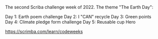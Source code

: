 The second Scriba challenge week of 2022.
The theme "The Earth Day":

Day 1: Earth poem challenge
Day 2: I "CAN" recycle
Day 3: Green points
Day 4: Climate pledge form challenge
Day 5: Reusable cup Hero

https://scrimba.com/learn/codeweeks

